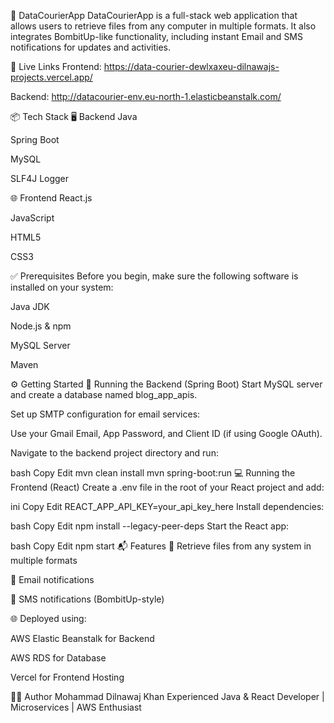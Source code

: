 🚀 DataCourierApp
DataCourierApp is a full-stack web application that allows users to retrieve files from any computer in multiple formats. It also integrates BombitUp-like functionality, including instant Email and SMS notifications for updates and activities.

🔗 Live Links
Frontend: https://data-courier-dewlxaxeu-dilnawajs-projects.vercel.app/

Backend: http://datacourier-env.eu-north-1.elasticbeanstalk.com/

📦 Tech Stack
🖥️ Backend
Java

Spring Boot

MySQL

SLF4J Logger

🌐 Frontend
React.js

JavaScript

HTML5

CSS3

✅ Prerequisites
Before you begin, make sure the following software is installed on your system:

Java JDK

Node.js & npm

MySQL Server

Maven

⚙️ Getting Started
🔧 Running the Backend (Spring Boot)
Start MySQL server and create a database named blog_app_apis.

Set up SMTP configuration for email services:

Use your Gmail Email, App Password, and Client ID (if using Google OAuth).

Navigate to the backend project directory and run:

bash
Copy
Edit
mvn clean install
mvn spring-boot:run
💻 Running the Frontend (React)
Create a .env file in the root of your React project and add:

ini
Copy
Edit
REACT_APP_API_KEY=your_api_key_here
Install dependencies:

bash
Copy
Edit
npm install --legacy-peer-deps
Start the React app:

bash
Copy
Edit
npm start
📬 Features
📁 Retrieve files from any system in multiple formats

📧 Email notifications

📲 SMS notifications (BombitUp-style)

🌐 Deployed using:

AWS Elastic Beanstalk for Backend

AWS RDS for Database

Vercel for Frontend Hosting

🧑‍💻 Author
Mohammad Dilnawaj Khan
Experienced Java & React Developer | Microservices | AWS Enthusiast
